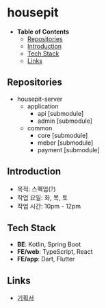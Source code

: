 # housepit

- __Table of Contents__
  - [Repositories](#repositories)
  - [Introduction](#introduction)
  - [Tech Stack](#tech-stack)
  - [Links](#links)

## Repositories
- housepit-server
  - application
    - api [submodule]
    - admin [submodule]
  - common
    - core [submodule]
    - meber [submodule]
    - payment [submodule]

## Introduction

- 목적: 스펙업(?)
- 작업 요일: 화, 목, 토
- 작업 시간: 10pm - 12pm

## Tech Stack

- **BE**: Kotlin, Spring Boot
- **FE/web**: TypeScript, React
- **FE/app**: Dart, Flutter

## Links

- [기획서](./docs/%EA%B8%B0%ED%9A%8D%EC%84%9C.md)
